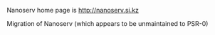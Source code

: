 Nanoserv home page is http://nanoserv.si.kz

Migration of Nanoserv (which appears to be unmaintained to PSR-0)
